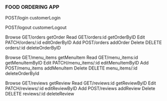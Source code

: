 ### FOOD ORDERING APP

<!-- Login Route -->
POST/login     customerLogin

<!-- Logout Route -->
POST/logout    customerLogout

<!-- Customer Orders Route -->
Browse GET/orders         getOrder
Read GET/orders:id        getOrderByID
Edit PATCH/orders/:id     editOrderByID
Add POST/orders           addOrder 
Delete DELETE orders/:id  deleteOrderByID

<!--Restaurant Admin Menu Items Route -->
Browse GET/menu_items           getMenuItem
Read GET/menu_items:id          getMenuItemByID
Edit PATCH/menu_items/:id       editMenuItemByID
Add POST/menu_items             addMenuItem
Delete DELETE menu_items/:id    deleteOrderById

<!-- Customer Reviews Route -->
Browse GET/reviews              getReview
Read GET/reviews:id             getReviewByID
Edit PATCH/reviews/:id          editReviewByID
Add POST/reviews                addReview
Delete DELETE reviews/:id       deleteReview
